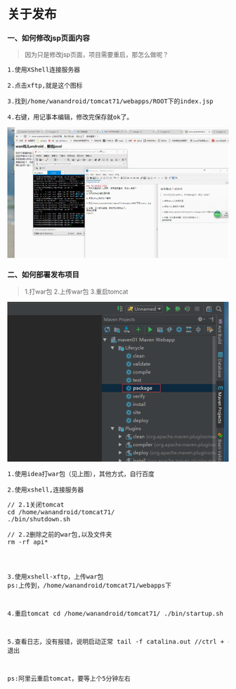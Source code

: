 # 关于发布
### 一、如何修改jsp页面内容
> 因为只是修改jsp页面，项目需要重启，那怎么做呢？
<pre>
1.使用XShell连接服务器

2.点击xftp,就是这个图标

3.找到/home/wanandroid/tomcat71/webapps/ROOT下的index.jsp

4.右键，用记事本编辑，修改完保存就ok了。
</pre>
![](https://github.com/chenjxJava/photos/blob/master/linux/xshell_%E4%BF%AE%E6%94%B9index%E9%A1%B5%E9%9D%A2.gif?raw=true)

### 二、如何部署发布项目
> 1.打war包 2.上传war包 3.重启tomcat

![](https://github.com/chenjxJava/photos/blob/master/idea/idea_maven_package_plugin.png?raw=true)
<pre>
1.使用idea打war包（见上图），其他方式，自行百度

2.使用xshell,连接服务器
<pre>
// 2.1关闭tomcat
cd /home/wanandroid/tomcat71/
./bin/shutdown.sh

// 2.2删除之前的war包,以及文件夹
rm -rf api*
</pre>
3.使用xshell-xftp，上传war包
ps:上传到，/home/wanandroid/tomcat71/webapps下

4.重启tomcat
cd /home/wanandroid/tomcat71/
./bin/startup.sh

5.查看日志，没有报错，说明启动正常
tail -f catalina.out    //ctrl + c 退出

ps:阿里云重启tomcat，要等上个5分钟左右 
</pre>